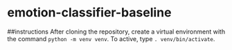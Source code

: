 # emotion-classifier-baseline

##instructions
After cloning the repository, create a virtual environment with the command `python -m venv venv`. To active, type `. venv/bin/activate`.


